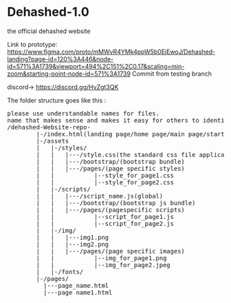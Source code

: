 # Dehashed-1.0
the official dehashed website

Link to prototype: https://www.figma.com/proto/mMWvR4YMk4ppW5b0EjEwoJ/Dehashed-landing?page-id=120%3A446&node-id=571%3A1739&viewport=494%2C151%2C0.17&scaling=min-zoom&starting-point-node-id=571%3A1739
Commit from testing branch

discord-> https://discord.gg/HvZgt3QK

The folder structure goes like this :

<pre>
please use understandable names for files.
name that makes sense and makes it easy for others to identify
/dehashed-Website-repo-
        |-/index.html(landing page/home page/main page/starting page)
        |-/assets
        |   |-/styles/
        |   |   |---/style.css(the standard css file applicable to all pages)
        |   |   |---/bootstrap/(bootstrap bundle)
        |   |   |---/pages/(page specific styles)
        |   |           |--style_for_page1.css
        |   |           |--style_for_page2.css
        |   |-/scripts/
        |   |   |---/script_name.js(global)
        |   |   |---/bootstrap/(bootstrap js bundle)
        |   |   |---/pages/(pagespecific scripts)
        |   |           |--script_for_page1.js
        |   |           |--script_for_page2.js    
        |   |-/img/
        |   |   |---img1.png
        |   |   |---img2.png
        |   |   |---/pages/(page specific images)
        |   |           |--img_for_page1.png
        |   |           |--img_for_page2.jpeg
        |   |-/fonts/    
        |-/pages/
          |---page_name.html
          |---page_name1.html
</pre>
